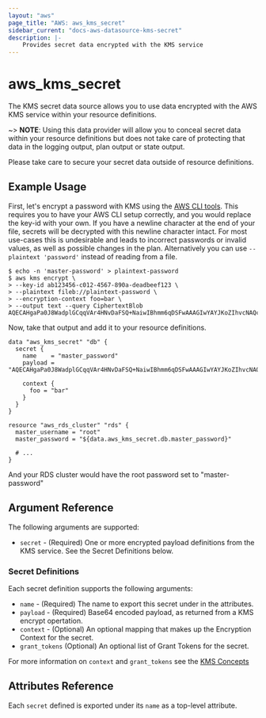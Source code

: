 ```yaml
---
layout: "aws"
page_title: "AWS: aws_kms_secret"
sidebar_current: "docs-aws-datasource-kms-secret"
description: |-
    Provides secret data encrypted with the KMS service
---
```


# aws_kms_secret

The KMS secret data source allows you to use data encrypted with the AWS KMS
service within your resource definitions.

~> **NOTE**: Using this data provider will allow you to conceal secret data within your
resource definitions but does not take care of protecting that data in the
logging output, plan output or state output.

Please take care to secure your secret data outside of resource definitions.

## Example Usage

First, let's encrypt a password with KMS using the [AWS CLI
tools](http://docs.aws.amazon.com/cli/latest/reference/kms/encrypt.html).  This
requires you to have your AWS CLI setup correctly, and you would replace the
key-id with your own. If you have a newline character at the end of your file,
secrets will be decrypted with this newline character intact.
For most use-cases this is undesirable and leads to incorrect passwords or
invalid values, as well as possible changes in the plan. 
Alternatively you can use `--plaintext 'password'` instead of reading from a file.

```
$ echo -n 'master-password' > plaintext-password
$ aws kms encrypt \
> --key-id ab123456-c012-4567-890a-deadbeef123 \
> --plaintext fileb://plaintext-password \
> --encryption-context foo=bar \
> --output text --query CiphertextBlob
AQECAHgaPa0J8WadplGCqqVAr4HNvDaFSQ+NaiwIBhmm6qDSFwAAAGIwYAYJKoZIhvcNAQcGoFMwUQIBADBMBgkqhkiG9w0BBwEwHgYJYIZIAWUDBAEuMBEEDI+LoLdvYv8l41OhAAIBEIAfx49FFJCLeYrkfMfAw6XlnxP23MmDBdqP8dPp28OoAQ==
```

Now, take that output and add it to your resource definitions.

```hcl
data "aws_kms_secret" "db" {
  secret {
    name    = "master_password"
    payload = "AQECAHgaPa0J8WadplGCqqVAr4HNvDaFSQ+NaiwIBhmm6qDSFwAAAGIwYAYJKoZIhvcNAQcGoFMwUQIBADBMBgkqhkiG9w0BBwEwHgYJYIZIAWUDBAEuMBEEDI+LoLdvYv8l41OhAAIBEIAfx49FFJCLeYrkfMfAw6XlnxP23MmDBdqP8dPp28OoAQ=="

    context {
      foo = "bar"
    }
  }
}

resource "aws_rds_cluster" "rds" {
  master_username = "root"
  master_password = "${data.aws_kms_secret.db.master_password}"

  # ...
}
```

And your RDS cluster would have the root password set to "master-password"

## Argument Reference

The following arguments are supported:

* `secret` - (Required) One or more encrypted payload definitions from the KMS
  service.  See the Secret Definitions below.


### Secret Definitions

Each secret definition supports the following arguments:

* `name` - (Required) The name to export this secret under in the attributes.
* `payload` - (Required) Base64 encoded payload, as returned from a KMS encrypt
  opertation.
* `context` - (Optional) An optional mapping that makes up the Encryption
  Context for the secret.
* `grant_tokens` (Optional) An optional list of Grant Tokens for the secret.

For more information on `context` and `grant_tokens` see the [KMS
Concepts](http://docs.aws.amazon.com/kms/latest/developerguide/concepts.html)

## Attributes Reference

Each `secret` defined is exported under its `name` as a top-level attribute.
